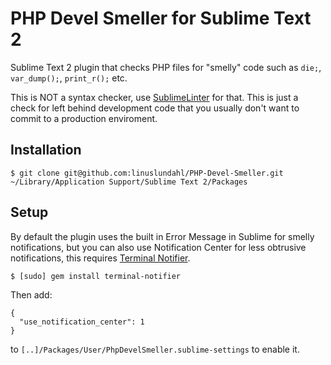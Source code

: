 # PHP Devel Smeller for Sublime Text 2

Sublime Text 2 plugin that checks PHP files for "smelly" code such as `die;`, `var_dump();`, `print_r();` etc.

This is NOT a syntax checker, use [SublimeLinter](https://github.com/SublimeLinter/SublimeLinter) for that.
This is just a check for left behind development code that you usually don't want to commit to a production enviroment.

Installation
------------
	$ git clone git@github.com:linuslundahl/PHP-Devel-Smeller.git ~/Library/Application Support/Sublime Text 2/Packages

Setup
-----

By default the plugin uses the built in Error Message in Sublime for smelly notifications, but you can also use Notification Center for less obtrusive notifications, this requires [Terminal Notifier](https://github.com/alloy/terminal-notifier).

	$ [sudo] gem install terminal-notifier

Then add:

	{
	  "use_notification_center": 1
	}

to `[..]/Packages/User/PhpDevelSmeller.sublime-settings` to enable it.
